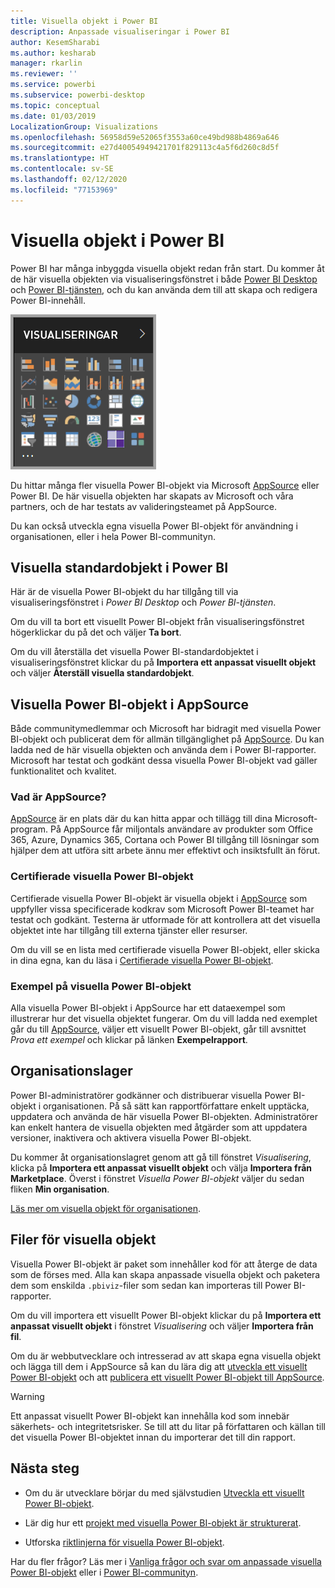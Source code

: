 ```yaml
---
title: Visuella objekt i Power BI
description: Anpassade visualiseringar i Power BI
author: KesemSharabi
ms.author: kesharab
manager: rkarlin
ms.reviewer: ''
ms.service: powerbi
ms.subservice: powerbi-desktop
ms.topic: conceptual
ms.date: 01/03/2019
LocalizationGroup: Visualizations
ms.openlocfilehash: 56958d59e52065f3553a60ce49bd988b4869a646
ms.sourcegitcommit: e27d40054949421701f829113c4a5f6d260c8d5f
ms.translationtype: HT
ms.contentlocale: sv-SE
ms.lasthandoff: 02/12/2020
ms.locfileid: "77153969"
---
```

# <a name="visuals-in-power-bi"></a>Visuella objekt i Power BI

Power BI har många inbyggda visuella objekt redan från start. Du kommer åt de här visuella objekten via visualiseringsfönstret i både [Power BI Desktop](https://powerbi.microsoft.com/desktop/) och [Power BI-tjänsten](https://app.powerbi.com), och du kan använda dem till att skapa och redigera Power BI-innehåll.

![visualiseringar](media/power-bi-custom-visuals/power-bi-visualizations.png)

Du hittar många fler visuella Power BI-objekt via Microsoft [AppSource](https://nam06.safelinks.protection.outlook.com/?url=https%3A%2F%2Fappsource.microsoft.com%2Fen-us%2Fmarketplace%2Fapps%3Fpage%3D1%26product%3Dpower-bi-visuals&data=02%7C01%7CKesem.Sharabi%40microsoft.com%7C6d9286afacb3468d4cde08d740b76694%7C72f988bf86f141af91ab2d7cd011db47%7C1%7C0%7C637049028749147718&sdata=igWm0e1vXdgGcbyvngQBrHQVAkahPnxPC1ZhUPntGI8%3D&reserved=0) eller Power BI. De här visuella objekten har skapats av Microsoft och våra partners, och de har testats av valideringsteamet på AppSource.

Du kan också utveckla egna visuella Power BI-objekt för användning i organisationen, eller i hela Power BI-communityn.

## <a name="default-power-bi-visuals"></a>Visuella standardobjekt i Power BI

Här är de visuella Power BI-objekt du har tillgång till via visualiseringsfönstret i *Power BI Desktop* och *Power BI-tjänsten*.

Om du vill ta bort ett visuellt Power BI-objekt från visualiseringsfönstret högerklickar du på det och väljer **Ta bort**.

Om du vill återställa det visuella Power BI-standardobjektet i visualiseringsfönstret klickar du på **Importera ett anpassat visuellt objekt** och väljer **Återställ visuella standardobjekt**. 

## <a name="appsource-power-bi-visuals"></a>Visuella Power BI-objekt i AppSource

Både communitymedlemmar och Microsoft har bidragit med visuella Power BI-objekt och publicerat dem för allmän tillgänglighet på [AppSource](https://appsource.microsoft.com/marketplace/apps?product=power-bi-visuals). Du kan ladda ned de här visuella objekten och använda dem i Power BI-rapporter. Microsoft har testat och godkänt dessa visuella Power BI-objekt vad gäller funktionalitet och kvalitet.

### <a name="what-is-appsource"></a>Vad är AppSource?

[AppSource](office-store.md) är en plats där du kan hitta appar och tillägg till dina Microsoft-program. På AppSource får miljontals användare av produkter som Office 365, Azure, Dynamics 365, Cortana och Power BI tillgång till lösningar som hjälper dem att utföra sitt arbete ännu mer effektivt och insiktsfullt än förut.

### <a name="certified-power-bi-visuals"></a>Certifierade visuella Power BI-objekt

Certifierade visuella Power BI-objekt är visuella objekt i [AppSource](https://nam06.safelinks.protection.outlook.com/?url=https%3A%2F%2Fappsource.microsoft.com%2Fen-us%2Fmarketplace%2Fapps%3Fpage%3D1%26product%3Dpower-bi-visuals&data=02%7C01%7CKesem.Sharabi%40microsoft.com%7C6d9286afacb3468d4cde08d740b76694%7C72f988bf86f141af91ab2d7cd011db47%7C1%7C0%7C637049028749147718&sdata=igWm0e1vXdgGcbyvngQBrHQVAkahPnxPC1ZhUPntGI8%3D&reserved=0) som uppfyller vissa specificerade kodkrav som Microsoft Power BI-teamet har testat och godkänt. Testerna är utformade för att kontrollera att det visuella objektet inte har tillgång till externa tjänster eller resurser.

Om du vill se en lista med certifierade visuella Power BI-objekt, eller skicka in dina egna, kan du läsa i [Certifierade visuella Power BI-objekt](power-bi-custom-visuals-certified.md).

### <a name="samples-for-power-bi-visuals"></a>Exempel på visuella Power BI-objekt

Alla visuella Power BI-objekt i AppSource har ett dataexempel som illustrerar hur det visuella objektet fungerar. Om du vill ladda ned exemplet går du till [AppSource](https://nam06.safelinks.protection.outlook.com/?url=https%3A%2F%2Fappsource.microsoft.com%2Fen-us%2Fmarketplace%2Fapps%3Fpage%3D1%26product%3Dpower-bi-visuals&data=02%7C01%7CKesem.Sharabi%40microsoft.com%7C6d9286afacb3468d4cde08d740b76694%7C72f988bf86f141af91ab2d7cd011db47%7C1%7C0%7C637049028749147718&sdata=igWm0e1vXdgGcbyvngQBrHQVAkahPnxPC1ZhUPntGI8%3D&reserved=0), väljer ett visuellt Power BI-objekt, går till avsnittet *Prova ett exempel* och klickar på länken **Exempelrapport**.

## <a name="organizational-store"></a>Organisationslager

Power BI-administratörer godkänner och distribuerar visuella Power BI-objekt i organisationen. På så sätt kan rapportförfattare enkelt upptäcka, uppdatera och använda de här visuella Power BI-objekten. Administratörer kan enkelt hantera de visuella objekten med åtgärder som att uppdatera versioner, inaktivera och aktivera visuella Power BI-objekt.

Du kommer åt organisationslagret genom att gå till fönstret *Visualisering*, klicka på **Importera ett anpassat visuellt objekt** och välja **Importera från Marketplace**. Överst i fönstret *Visuella Power BI-objekt* väljer du sedan fliken **Min organisation**.

[Läs mer om visuella objekt för organisationen](power-bi-custom-visuals-organization.md).

## <a name="visual-files"></a>Filer för visuella objekt

Visuella Power BI-objekt är paket som innehåller kod för att återge de data som de förses med. Alla kan skapa anpassade visuella objekt och paketera dem som enskilda `.pbiviz`-filer som sedan kan importeras till Power BI-rapporter.

Om du vill importera ett visuellt Power BI-objekt klickar du på **Importera ett anpassat visuellt objekt** i fönstret *Visualisering* och väljer **Importera från fil**.

Om du är webbutvecklare och intresserad av att skapa egna visuella objekt och lägga till dem i AppSource så kan du lära dig att [utveckla ett visuellt Power BI-objekt](visuals/custom-visual-develop-tutorial.md) och att [publicera ett visuellt Power BI-objekt till AppSource](office-store.md).

> [!WARNING]
> Ett anpassat visuellt Power BI-objekt kan innehålla kod som innebär säkerhets- och integritetsrisker. Se till att du litar på författaren och källan till det visuella Power BI-objektet innan du importerar det till din rapport.

## <a name="next-steps"></a>Nästa steg

* Om du är utvecklare börjar du med självstudien [Utveckla ett visuellt Power BI-objekt](./visuals/custom-visual-develop-tutorial.md).

* Lär dig hur ett [projekt med visuella Power BI-objekt är strukturerat](./visuals/visual-project-structure.md).

* Utforska [riktlinjerna för visuella Power BI-objekt](guidelines-powerbi-visuals.md).

Har du fler frågor? Läs mer i [Vanliga frågor och svar om anpassade visuella Power BI-objekt](power-bi-custom-visuals-faq.md) eller i [Power BI-communityn](https://community.powerbi.com/).